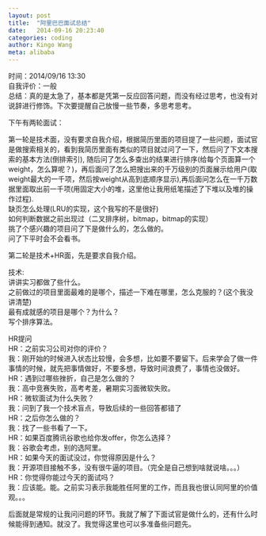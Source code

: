 ```yaml
---
layout: post 
title:  "阿里巴巴面试总结"
date:   2014-09-16 20:23:40
categories: coding
author: Kingo Wang
meta: alibaba
---
```


时间：2014/09/16 13:30   
自我评价：一般   
总结：真的是太急了，基本都是凭第一反应回答问题，而没有经过思考，也没有对说辞进行修饰。下次要提醒自己放慢一些节奏，多思考思考。   
   
   
下午有两轮面试：   
   
第一轮是技术面，没有要求自我介绍，根据简历里面的项目提了一些问题，面试官是做搜索相关的，看到我简历里面有类似的项目就过问了一下，然后问了下文本搜索的基本方法(倒排索引), 随后问了怎么多查出的结果进行排序(给每个页面算一个weight，怎么算呢？)，再后面问了怎么把搜出来的千万级别的页面展示给用户(取weight最大的一千项，然后按weight从高到底顺序显示),再后面问怎么在一千万数据里面取出前一千项(用固定大小的堆，这里他让我用纸笔描述了下堆以及堆的操作过程).   
缺页怎么处理(LRU的实现，这个我写的不是很好)   
如何判断数据之前出现过（二叉排序树，bitmap，bitmap的实现）   
挑了个感兴趣的项目问了下是做什么的，怎么做的。   
问了下平时会不会看书。   
   
   
   
第二轮是技术+HR面，先是要求自我介绍。   
   
技术:   
讲讲实习都做了些什么。   
之前做过的项目里面最难的是哪个，描述一下难在哪里，怎么克服的？(这个我没讲清楚)   
最有成就感的项目是哪个？为什么？   
写个排序算法。   
   
HR提问   
HR：之前实习公司对你的评价？   
我：刚开始的时候进入状态比较慢，会多想，比如要不要留下。后来学会了做一件事情的时候，就先把事情做好，不要多想，导致时间浪费了，事情也没做好。   
HR：遇到过哪些挫折，自己是怎么做的？   
我：高中竞赛失败，高考考差，暑期实习面微软失败。   
HR：微软面试为什么失败？   
我：问到了我一个技术盲点，导致后续的一些回答都错了   
HR：之后你怎么做的？   
我：找了一些书看了一下。   
HR：如果百度腾讯谷歌也给你发offer，你怎么选择？   
我：谷歌会考虑，别的选阿里。   
HR：如果今天的面试没过，你觉得原因是什么？   
我：开源项目接触不多，没有很牛逼的项目。（完全是自己想到啥就说啥。。。）   
HR：你觉得你能过今天的面试吗？   
我：应该能。能。之前实习表示我能胜任阿里的工作，而且我也很认同阿里的价值观。。。   
   
   
后面就是常规的让我问问题的环节。我就了解了下面试官是做什么的，还有什么时候能得到通知。就没了。我觉得这里也可以多准备些问题先。   

